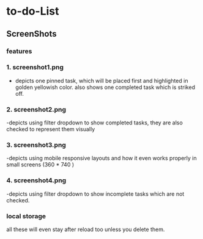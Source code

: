 # to-do-List
## ScreenShots
### features
### 1. screenshot1.png 
- depicts one pinned task, which will be placed first and highlighted in golden yellowish color. also shows one completed task which is striked off.
### 2. screenshot2.png
-depicts using filter dropdown to show completed tasks, they are also checked to represent them visually
### 3. screenshot3.png
-depicts using mobile responsive layouts and how it even works properly in small screens (360 * 740 )
### 4. screenshot4.png
-depicts using filter dropdown to show incomplete tasks which are not checked.
### local storage
all these will even stay after reload too unless you delete them.

